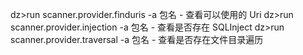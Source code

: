 dz>run scanner.provider.finduris -a 包名
    - 查看可以使用的 Uri
dz>run scanner.provider.injection -a 包名
    - 查看是否存在 SQLInject
dz>run scanner.provider.traversal -a 包名
    - 查看是否存在文件目录遍历
